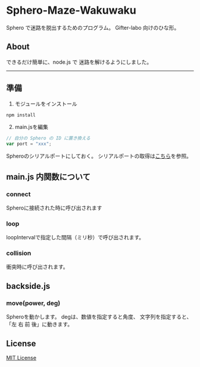 # Sphero-Maze-Wakuwaku
Sphero で迷路を脱出するためのプログラム。
Gifter-labo 向けのひな形。

## About
できるだけ簡単に、node.js で
迷路を解けるようにしました。
___

## 準備

1. モジュールをインストール

```bash
npm install
```

2. main.jsを編集

```js
// 自分の Sphero の ID に置き換える
var port = "xxx";
```
Spheroのシリアルポートにしておく。
シリアルポートの取得は[こちら](https://github.com/comozilla/Sphero-wakuwaku/wiki/%E7%92%B0%E5%A2%83%E8%A8%AD%E5%AE%9A)を参照。

## main.js 内関数について

### connect

Spheroに接続された時に呼び出されます

### loop

loopIntervalで指定した間隔（ミリ秒）で呼び出されます。

### collision

衝突時に呼び出されます。

## backside.js

### move(power, deg)
Spheroを動かします。
degは、数値を指定すると角度、
文字列を指定すると、「左 右 前 後」に動きます。

## License
[MIT License](http://wisdommingle.com/mit-license/)
